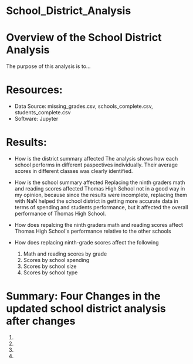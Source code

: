 # School_District_Analysis
# Overview of the School District Analysis
The purpose of this analysis is to...

# Resources:
- Data Source: missing_grades.csv, schools_complete.csv, students_complete.csv
- Software: Jupyter

# Results:
- How is the district summary affected
  The analysis shows how each school performs in different paspectives individually. Their average scores in different classes was clearly identified.
  
- How is the school summary affected
  Replacing the ninth graders math and reading scores affected Thomas High School not in a good way in my opinion, because since the results were incomplete, replacing them with     NaN  helped the school district in getting more accurate data in terms of spending and students performance, but it affected the overall performance of Thomas High School.
  
- How does repalcing the ninth graders math and reading scores affect Thomas High School's performance relative to the other schools
- How does replacing ninth-grade scores affect the following
  1. Math and reading scores by grade
  2. Scores by school spending
  3. Scores by school size
  4. Scores by school type

# Summary: Four Changes in the updated school district analysis after changes
1.
2.
3.
4.
